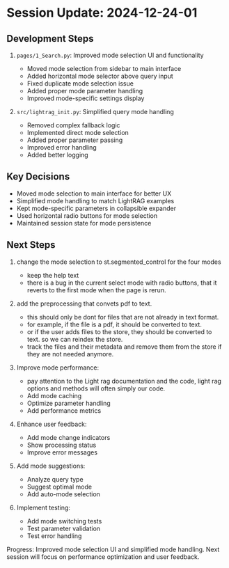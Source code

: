# Session Update: 2024-12-24-01

## Development Steps

1. `pages/1_Search.py`: Improved mode selection UI and functionality
   - Moved mode selection from sidebar to main interface
   - Added horizontal mode selector above query input
   - Fixed duplicate mode selection issue
   - Added proper mode parameter handling
   - Improved mode-specific settings display

2. `src/lightrag_init.py`: Simplified query mode handling
   - Removed complex fallback logic
   - Implemented direct mode selection
   - Added proper parameter passing
   - Improved error handling
   - Added better logging

## Key Decisions

- Moved mode selection to main interface for better UX
- Simplified mode handling to match LightRAG examples
- Kept mode-specific parameters in collapsible expander
- Used horizontal radio buttons for mode selection
- Maintained session state for mode persistence

## Next Steps

1. change the mode selection to st.segmented_control for the four modes
   - keep the help text 
   - there is a bug in the current select mode with radio buttons, that it reverts to the first mode when the page is rerun. 

2. add the preprocessing that convets pdf to text. 
   - this should only be dont for files that are not already in text format. 
   - for example, if the file is a pdf, it should be converted to text. 
   - or if the user adds files to the store, they should be converted to text. so we can reindex the store. 
   - track the files and their metadata and remove them from the store if they are not needed anymore. 

3. Improve mode performance:
   - pay attention to the Light rag documentation and the code, light rag options and methods will often simply our code. 
   - Add mode caching
   - Optimize parameter handling
   - Add performance metrics

4. Enhance user feedback:
   - Add mode change indicators
   - Show processing status
   - Improve error messages

5. Add mode suggestions:
   - Analyze query type
   - Suggest optimal mode
   - Add auto-mode selection

6. Implement testing:
   - Add mode switching tests
   - Test parameter validation
   - Test error handling

Progress: Improved mode selection UI and simplified mode handling. Next session will focus on performance optimization and user feedback. 